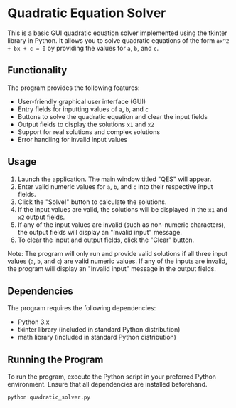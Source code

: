 # Quadratic Equation Solver

This is a basic GUI quadratic equation solver implemented using the tkinter library in Python. It allows you to solve quadratic equations of the form `ax^2 + bx + c = 0` by providing the values for `a`, `b`, and `c`.

## Functionality

The program provides the following features:

- User-friendly graphical user interface (GUI)
- Entry fields for inputting values of `a`, `b`, and `c`
- Buttons to solve the quadratic equation and clear the input fields
- Output fields to display the solutions `x1` and `x2`
- Support for real solutions and complex solutions
- Error handling for invalid input values

## Usage

1. Launch the application. The main window titled "QES" will appear.
2. Enter valid numeric values for `a`, `b`, and `c` into their respective input fields.
3. Click the "Solve!" button to calculate the solutions.
4. If the input values are valid, the solutions will be displayed in the `x1` and `x2` output fields.
5. If any of the input values are invalid (such as non-numeric characters), the output fields will display an "Invalid input" message.
6. To clear the input and output fields, click the "Clear" button.

Note: The program will only run and provide valid solutions if all three input values (`a`, `b`, and `c`) are valid numeric values. If any of the inputs are invalid, the program will display an "Invalid input" message in the output fields.

## Dependencies

The program requires the following dependencies:

- Python 3.x
- tkinter library (included in standard Python distribution)
- math library (included in standard Python distribution)

## Running the Program

To run the program, execute the Python script in your preferred Python environment. Ensure that all dependencies are installed beforehand.

```bash
python quadratic_solver.py
